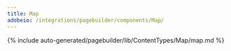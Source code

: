 ```yaml
---
title: Map
adobeio: /integrations/pagebuilder/components/Map/
---
```


<!--
The reference doc content is generated automatically from the source code.
To update this section, update the doc blocks in the source code
-->

{% include auto-generated/pagebuilder/lib/ContentTypes/Map/map.md %}
